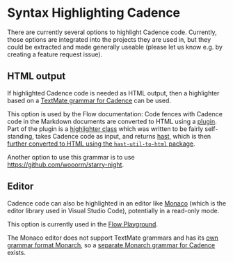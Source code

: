 # Syntax Highlighting Cadence

There are currently several options to highlight Cadence code.
Currently, those options are integrated into the projects they are used in, but they could be extracted and made generally useable (please let us know e.g. by creating a feature request issue).

## HTML output

If highlighted Cadence code is needed as HTML output, then a highlighter based on a [TextMate grammar for Cadence](https://github.com/onflow/flow/blob/2b5d5316784c31240a310252783ce2c63549787b/docs/plugins/gatsby-theme-flow/cadence.tmGrammar.json) can be used.

This option is used by the Flow documentation: Code fences with Cadence code in the Markdown documents are converted to HTML using a [plugin](https://github.com/onflow/flow/tree/2b5d5316784c31240a310252783ce2c63549787b/docs/plugins/gatsby-remark-vscode-flow).
Part of the plugin is a [highlighter class](https://github.com/onflow/flow/blob/2b5d5316784c31240a310252783ce2c63549787b/docs/plugins/gatsby-remark-vscode-flow/highlighter.js) which was written to be fairly self-standing, takes Cadence code as input, and returns [hast](https://github.com/syntax-tree/hast), which is then [further converted to HTML using the `hast-util-to-html` package](https://github.com/onflow/flow/blob/2b5d5316784c31240a310252783ce2c63549787b/docs/plugins/gatsby-remark-vscode-flow/index.js#L59-L77).

Another option to use this grammar is to use https://github.com/wooorm/starry-night.

## Editor

Cadence code can also be highlighted in an editor like [Monaco](https://microsoft.github.io/monaco-editor/) (which is the editor library used in Visual Studio Code), potentially in a read-only mode.

This option is currently used in the [Flow Playground](https://play.onflow.org/).

The Monaco editor does not support TextMate grammars and has its [own grammar format Monarch](https://microsoft.github.io/monaco-editor/monarch.html), so a [separate Monarch grammar for Cadence](https://github.com/onflow/flow-playground/blob/79657ebaf8682695c89c028c3bed91c780633666/src/util/cadence.ts#L15-L194) exists.
